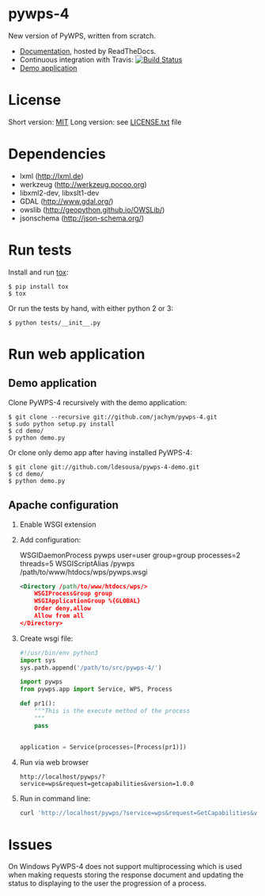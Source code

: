 pywps-4
=======

New version of PyWPS, written from scratch.

* [Documentation](http://pywps.rtfd.org), hosted by ReadTheDocs.
* Continuous integration with Travis: 
  [![Build Status](https://travis-ci.org/jachym/pywps-4.png)](https://travis-ci.org/jachym/pywps-4)
* [Demo application](http://pywps.grep.ro/)

License
=======

Short version: [MIT](https://en.wikipedia.org/wiki/MIT_License)
Long version: see [LICENSE.txt](LICENSE.txt) file


Dependencies
============

* lxml (http://lxml.de)
* werkzeug (http://werkzeug.pocoo.org)
* libxml2-dev, libxslt1-dev
* GDAL (http://www.gdal.org/)
* owslib (http://geopython.github.io/OWSLib/)
* jsonschema (http://json-schema.org/)


Run tests
=========

Install and run [tox](http://testrun.org/tox/latest/):

    $ pip install tox
    $ tox

Or run the tests by hand, with either python 2 or 3:

    $ python tests/__init__.py

Run web application
===================

Demo application
----------------
Clone PyWPS-4 recursively with the demo application:

    $ git clone --recursive git://github.com/jachym/pywps-4.git
    $ sudo python setup.py install
    $ cd demo/
    $ python demo.py
    
Or clone only demo app after having installed PyWPS-4:

    $ git clone git://github.com/ldesousa/pywps-4-demo.git
    $ cd demo/
    $ python demo.py
 
Apache configuration
--------------------
1. Enable WSGI extension

2. Add configuration:

    WSGIDaemonProcess pywps user=user group=group processes=2 threads=5
    WSGIScriptAlias /pywps /path/to/www/htdocs/wps/pywps.wsgi

    ```xml
    <Directory /path/to/www/htdocs/wps/>
        WSGIProcessGroup group
        WSGIApplicationGroup %{GLOBAL}
        Order deny,allow
        Allow from all
    </Directory>
    ```
3. Create wsgi file:

    ```python
    #!/usr/bin/env python3
    import sys
    sys.path.append('/path/to/src/pywps-4/')
    
    import pywps
    from pywps.app import Service, WPS, Process
    
    def pr1():
        """This is the execute method of the process
        """
        pass
    
    
    application = Service(processes=[Process(pr1)])
    ```

4. Run via web browser

    `http://localhost/pywps/?service=wps&request=getcapabilities&version=1.0.0`

5. Run in command line:
  
    ```bash
    curl 'http://localhost/pywps/?service=wps&request=GetCapabilities&version=1.0.0'
    ```


Issues
======

On Windows PyWPS-4 does not support multiprocessing which is used when making
requests storing the response document and updating the status to displaying to the user
the progression of a process.
